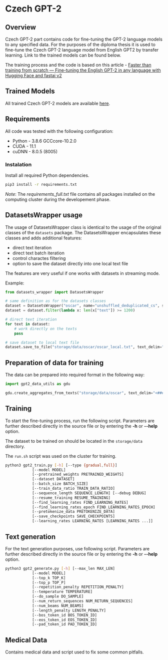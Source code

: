 # Czech GPT-2

## Overview
Czech GPT-2 part contains code for fine-tuning the GPT-2 language models to any specified data. For the purposes of the diploma thesis it is used to fine-tune the Czech GPT-2 language model from English GPT2 by transfer learning. Link to the trained models can be found below.

The training process and the code is based on this article - [Faster than training from scratch — Fine-tuning the English GPT-2 in any language with Hugging Face and fastai v2](https://medium.com/@pierre_guillou/faster-than-training-from-scratch-fine-tuning-the-english-gpt-2-in-any-language-with-hugging-f2ec05c98787)

## Trained Models
All trained Czech GPT-2 models are available [here](TODO).

## Requirements
All code was tested with the following configuration:
* Python - 3.8.6 GCCcore-10.2.0
* CUDA - 11.1
* cuDNN - 8.0.5 (8005)

### Instalation
Install all required Python dependencies.
```bash
pip3 install -r requirements.txt
```
*Note*: The *requirements_full.txt* file contains all packages installed on the computing cluster during the developement phase.

## DatasetsWrapper usage
The usage of DatasetsWrapper class is identical to the usage of the original classes of the `datasets` package. The DatasetsWrapper encapsulates these classes and adds additional features:
- direct text iteration
- direct text batch iteration
- control charactes filtering
- option to save the dataset directly into one local text file

The features are very useful if one works with datasets in streaming mode.

Example:
```python
from datasets_wrapper import DatasetsWrapper

# same definition as for the datasets classes
dataset = DatasetsWrapper("oscar", name="unshuffled_deduplicated_cs", split="train", streaming=True)
dataset = dataset.filter(lambda x: len(x["text"]) >= 1200)

# direct text iteration
for text in dataset:
    # work directly on the texts
    pass

# save dataset to local text file
dataset.save_to_file("storage/data/oscar/oscar_local.txt", text_delim="<###|---text_delimiter---|###>")
```

## Preparation of data for training
The data can be prepared into required format in the following way:
```python
import gpt2_data_utils as gdu

gdu.create_aggregates_from_texts("storage/data/oscar", text_delim="<###|---text_delimiter---|###>")
```

## Training
To start the fine-tuning process, run the following script. Parameters are further described directly in the source file or by entering the **-h** or **--help** option.

The dataset to be trained on should be located in the `storage/data` directory.

The `run.sh` script was used on the cluster for training.
```bash
python3 gpt2_train.py [-h] [--type {gradual,full}] 
            [--model MODEL]
            [--pretrained_weights PRETRAINED_WEIGHTS] 
            [--dataset DATASET]
            [--batch_size BATCH_SIZE]
            [--train_data_ratio TRAIN_DATA_RATIO] 
            [--sequence_length SEQUENCE_LENGTH] [--debug DEBUG] 
            [--resume_training RESUME_TRAINING] 
            [--find_learning_rates FIND_LEARNING_RATES]
            [--find_learning_rates_epoch FIND_LEARNING_RATES_EPOCH]
            [--pretokenize_data PRETOKENIZE_DATA] 
            [--save_checkpoints SAVE_CHECKPOINTS] 
            [--learning_rates LEARNING_RATES [LEARNING_RATES ...]]
```

## Text generation
For the text generation purposes, use following script. Parameters are further described directly in the source file or by entering the **-h** or **--help** option.
```bash
python3 gpt2_generate.py [-h] [--max_len MAX_LEN] 
            [--model MODEL] 
            [--top_k TOP_K] 
            [--top_p TOP_P] 
            [--repetition_penalty REPETITION_PENALTY] 
            [--temperature TEMPERATURE] 
            [--do_sample DO_SAMPLE]
            [--num_return_sequences NUM_RETURN_SEQUENCES]
            [--num_beams NUM_BEAMS]
            [--length_penalty LENGTH_PENALTY] 
            [--bos_token_id BOS_TOKEN_ID] 
            [--eos_token_id EOS_TOKEN_ID]
            [--pad_token_id PAD_TOKEN_ID]
```

## Medical Data
Contains medical data and script used to fix some common pitfalls.
